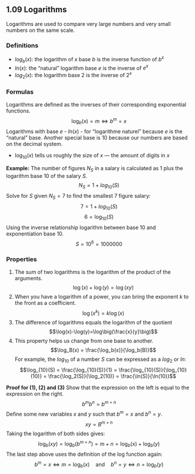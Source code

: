 ## 1.09 Logarithms
Logarithms are used to compare very large numbers and very small numbers on the same scale.
### Definitions
- $log_b(x)$: the logarithm of $x$ base $b$ is the inverse function of $b^x$
- $ln(x)$: the “natural” logarithm base $e$ is the inverse of $e^x$
- $log_2(x)$: the logarithm base $2$ is the inverse of $2^x$

### Formulas
Logarithms are defined as the inverses of their corresponding exponential functions.
$$\log_{b}(x) = m ⇔ b^m = x$$
Logarithms with base $e$ - $ln(x)$ - for “logarithme naturel” because $e$ is the “natural” base.
Another special base is $10$ because our numbers are based on the decimal system.
- $\log_{10}(x)$ tells us roughly the size of $x$ — the amount of digits in $x$

**Example:** The number of figures $N_S$ in a salary is calculated as 1 plus the logarithm base 10 of the salary $S$.
$$N_{S} = 1 + log_{10}(S)$$
Solve for $S$ given $N_S=7$ to find the smallest 7 figure salary: $$7=1+log_10(S)$$$$6=\log_{10}(S)$$Using the inverse relationship logarithm between base 10 and exponentiation base 10.
$$S=10^6=1000000$$
### Properties
1. The sum of two logarithms is the logarithm of the product of the arguments.
$$\log(x)+\log(y)=\log(xy)$$
2. When you have a logarithm of a power, you can bring the exponent $k$ to the front as a coefficient. $$\log(x^k)=k\log(x)$$
3. The difference of logarithms equals the logarithm of the quotient 
   $$\log(x)-\log(y)=\log\big(\frac{x}{y}\big)$$
4. This property helps us change from one base to another.
   $$\log_B(x) = \frac{\log_b(x)}{\log_b(B)}$$
   For example, the $log_{10}$ of a number $S$ can be expressed as a $log_2$ or $ln$:
   $$\log_{10}(S) = \frac{\log_{10}(S)}{1} = \frac{\log_{10}(S)}{\log_{10}(10)} = \frac{\log_2(S)}{\log_2(10)} = \frac{\ln(S)}{\ln(10)}$$

**Proof for (1), (2) and (3)**
Show that the expression on the left is equal to the expression on the right.$$b^mb^n=b^{m+n}$$
Define some new variables $x$ and $y$ such that $b^m = x$ and $b^n = y$.
$$xy=B^{m+n}$$
Taking the logarithm of both sides gives:
$$\log_b(xy) = \log_b(b^{m+n}) = m + n = \log_b(x) + \log_b(y)$$
The last step above uses the definition of the log function again:
$$b^m = x \Leftrightarrow m = \log_b(x) \quad \text{and} \quad b^n = y \Leftrightarrow n = \log_b(y)$$